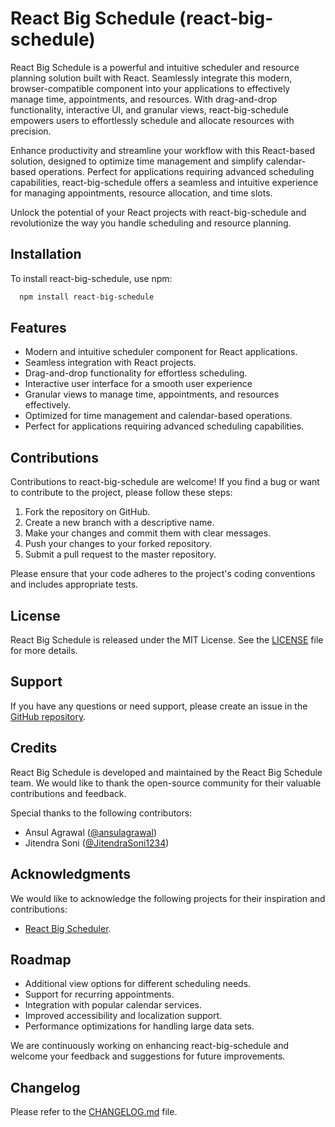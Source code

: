# React Big Schedule (react-big-schedule)

React Big Schedule is a powerful and intuitive scheduler and resource planning solution built with React. Seamlessly integrate this modern, browser-compatible component into your applications to effectively manage time, appointments, and resources. With drag-and-drop functionality, interactive UI, and granular views, react-big-schedule empowers users to effortlessly schedule and allocate resources with precision.

Enhance productivity and streamline your workflow with this React-based solution, designed to optimize time management and simplify calendar-based operations. Perfect for applications requiring advanced scheduling capabilities, react-big-schedule offers a seamless and intuitive experience for managing appointments, resource allocation, and time slots. 

Unlock the potential of your React projects with react-big-schedule and revolutionize the way you handle scheduling and resource planning.

## Installation

To install react-big-schedule, use npm:
```bash
  npm install react-big-schedule
```

## Features

* Modern and intuitive scheduler component for React applications.
* Seamless integration with React projects.
* Drag-and-drop functionality for effortless scheduling.
* Interactive user interface for a smooth user experience
* Granular views to manage time, appointments, and resources effectively.
* Optimized for time management and calendar-based operations.
* Perfect for applications requiring advanced scheduling capabilities.

## Contributions
Contributions to react-big-schedule are welcome! If you find a bug or want to contribute to the project, please follow these steps:

1. Fork the repository on GitHub.
2. Create a new branch with a descriptive name.
3. Make your changes and commit them with clear messages.
4. Push your changes to your forked repository.
5. Submit a pull request to the master repository.

Please ensure that your code adheres to the project's coding conventions and includes appropriate tests.

## License
React Big Schedule is released under the MIT License. See the [LICENSE](https://github.com/ansulagrawal/react-big-schedule/blob/master/LICENSE) file for more details.

## Support
If you have any questions or need support, please create an issue in the [GitHub repository](https://github.com/ansulagrawal/react-big-schedule/issues).

## Credits
React Big Schedule is developed and maintained by the React Big Schedule team. We would like to thank the open-source community for their valuable contributions and feedback.

Special thanks to the following contributors:
* Ansul Agrawal ([@ansulagrawal](https://github.com/ansulagrawal))
* Jitendra Soni ([@JitendraSoni1234](https://github.com/JitendraSoni1234))

## Acknowledgments
We would like to acknowledge the following projects for their inspiration and contributions:
* [React Big Scheduler](https://stephenchou1017.github.io/scheduler/#/).

## Roadmap
* Additional view options for different scheduling needs.
* Support for recurring appointments.
* Integration with popular calendar services.
* Improved accessibility and localization support.
* Performance optimizations for handling large data sets.

We are continuously working on enhancing react-big-schedule and welcome your feedback and suggestions for future improvements.

## Changelog
Please refer to the [CHANGELOG.md](https://github.com/ansulagrawal/react-big-schedule/blob/master/CHANGELOG.md) file.
